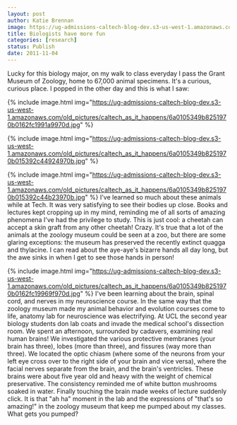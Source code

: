 ```yaml
---
layout: post
author: Katie Brennan
image: https://ug-admissions-caltech-blog-dev.s3-us-west-1.amazonaws.com/old_pictures/caltech_as_it_happens/6a0105349b8251970b0162fc1990ad970d.jpg
title: Biologists have more fun 
categories: [research]
status: Publish
date: 2011-11-04
---
```



Lucky for this biology major, on my walk to class everyday I pass the Grant Museum of Zoology, home to 67,000 animal specimens. It's a curious, curious place. I popped in the other day and this is what I saw:


{% include image.html img="https://ug-admissions-caltech-blog-dev.s3-us-west-1.amazonaws.com/old_pictures/caltech_as_it_happens/6a0105349b8251970b0162fc1991a9970d.jpg" %}


{% include image.html img="https://ug-admissions-caltech-blog-dev.s3-us-west-1.amazonaws.com/old_pictures/caltech_as_it_happens/6a0105349b8251970b015392c44924970b.jpg" %}


{% include image.html img="https://ug-admissions-caltech-blog-dev.s3-us-west-1.amazonaws.com/old_pictures/caltech_as_it_happens/6a0105349b8251970b015392c44b23970b.jpg" %}
I've learned so much about these animals while at Tech. It was very satisfying to see their bodies up close. Books and lectures kept cropping up in my mind, reminding me of all sorts of amazing phenomena I've had the privilege to study. This is just cool: a cheetah can accept a skin graft from any other cheetah! Crazy. It's true that a lot of the animals at the zoology museum could be seen at a zoo, but there are some glaring exceptions: the museum has preserved the recently extinct quagga and thylacine. I can read about the aye-aye's bizarre hands all day long, but the awe sinks in when I get to see those hands in person!

{% include image.html img="https://ug-admissions-caltech-blog-dev.s3-us-west-1.amazonaws.com/old_pictures/caltech_as_it_happens/6a0105349b8251970b0162fc19969f970d.jpg" %}
I've been learning about the brain, spinal cord, and nerves in my neuroscience course. In the same way that the zoology museum made my animal behavior and evolution courses come to life, anatomy lab for neuroscience was electrifying. At UCL the second year biology students don lab coats and invade the medical school's dissection room. We spent an afternoon, surrounded by cadavers, examining real human brains! We investigated the various protective membranes (your brain has three), lobes (more than three), and fissures (way more than three). We located the optic chiasm (where some of the neurons from your left eye cross over to the right side of your brain and vice versa), where the facial nerves separate from the brain, and the brain's ventricles. These brains were about five year old and heavy with the weight of chemical preservative. The consistency reminded me of white button mushrooms soaked in water. Finally touching the brain made weeks of lecture suddenly click. It is that "ah ha" moment in the lab and the expressions of "that's so amazing!" in the zoology museum that keep me pumped about my classes. What gets you pumped?

